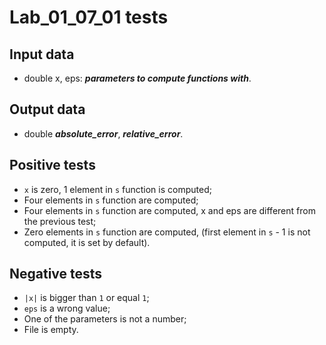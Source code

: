 # Lab_01_07_01 tests
## Input data
- double x, eps: _**parameters to compute functions with**_.
## Output data
- double _**absolute_error**_, _**relative_error**_.
## Positive tests
- `x` is zero, 1 element in `s` function is computed;
- Four elements in `s` function are computed;
- Four elements in `s` function are computed, x and eps are different from the previous test;
- Zero elements in `s` function are computed, (first element in `s` - 1 is not computed, it is set by default).
## Negative tests
- `|x|` is bigger than `1` or equal `1`;
- `eps` is a wrong value;
- One of the parameters is not a number;
- File is empty.
